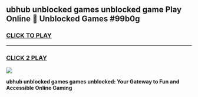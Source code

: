 
## ubhub unblocked games unblocked game Play Online 👋 Unblocked Games #99b0g
<h3>
<a href="https://premium.freeplayer.one?title=ubhub_unblocked_games&ref=21F">CLICK TO PLAY</a></h3>
<hr>

<h3>
<a href="https://premium.freeplayer.one?title=ubhub_unblocked_games&ref=21F">CLICK 2 PLAY</a>
  
</h3>

<a href="https://premium.freeplayer.one?title=ubhub_unblocked_games&ref=21F/"><img src="https://clearcache.store/games.png"></a>


**ubhub unblocked games games unblocked: Your Gateway to Fun and Accessible Online Gaming**
